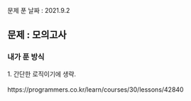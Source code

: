 문제 푼 날짜 : 2021.9.2

<h2>문제 : 모의고사</h2>

<h3>내가 푼 방식</h3>
<div>1. 간단한 로직이기에 생략.</div>

<br>
https://programmers.co.kr/learn/courses/30/lessons/42840
